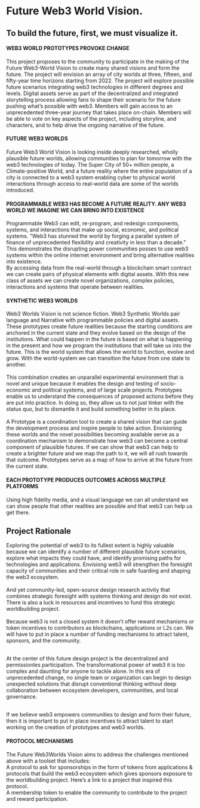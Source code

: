
# Future Web3 World Vision.
## To build the future, first, we must visualize it.


#### WEB3 WORLD PROTOTYPES PROVOKE CHANGE
This project proposes to the community to participate in the making of the Future Web3-World Vision to create many shared visions and form the future. The project will envision an array of city worlds at three, fifteen, and fifty-year time horizons starting from 2022. The project will explore possible future scenarios integrating web3 technologies in different degrees and levels. Digital assets serve as part of the decentralized and integrated storytelling process allowing fans to shape their scenario for the future pushing what’s possible with web3. Members will gain access to an unprecedented three-year journey that takes place on-chain. Members will be able to vote on key aspects of the project, including storyline, and characters, and to help drive the ongoing narrative of the future.

#### FUTURE WEB3 WORLDS
Future Web3 World Vision is looking inside deeply researched, wholly plausible future worlds, allowing communities to plan for tomorrow with the web3 technologies of today. The Super City of 50+ million people, a Climate-positive World, and a future reality where the entire population of a city is connected to a web3 system enabling cyber to physical world interactions through access to real-world data are some of the worlds introduced.

#### PROGRAMMABLE WEB3 HAS BECOME A FUTURE REALITY. ANY WEB3 WORLD WE IMAGINE WE CAN BRING INTO EXISTENCE <br>
Programmable Web3 can edit, re-program, and redesign components, systems, and interactions that make up social, economic, and political systems. "Web3 has stunned the world by forging a parallel system of finance of unprecedented flexibility and creativity in less than a decade." This demonstrates the disrupting power communities posses to use web3 systems within the online internet environment and bring alternative realities into existence.<br>
By accessing data from the real-world through a blockchain smart contract we can create pairs of physical elements with digital assets. With this new class of assets we can create novel organizations, complex policies, interactions and systems that operate between realities. 

#### SYNTHETIC WEB3 WORLDS 
Web3 Worlds Vision is not science fiction. Web3 Synthetic Worlds pair language and Narrative with programmable policies and digital assets. These prototypes create future realities because the starting conditions are anchored in the current state and they evolve based on the design of the institutions. What could happen in the future is based on what is happening in the present and how we program the institutions that will take us into the future. This is  the world system that allows the world to function, evolve and grow. With the world-system we can transition the future from one state to another.<br><br>
This combination creates an unparallel experimental environment that is novel and unique because it enables the design and testing of socio-economic and political systems, and of large scale projects. Prototypes enable us to understand the consequences of proposed actions before they are put into practice. In doing so, they allow us to not just tinker with the status quo, but to dismantle it and build something better in its place.<br><br>
A Prototype is a coordination tool to create a shared vision that can guide the development process and inspire people to take action. Envisioning these worlds and the novel possibilities becoming available serve as a coordination mechanism to demonstrate how web3 can become a central component of plausible futures. If we can show that web3  can help to create a brighter future and we map the path to it, we will all rush towards that outcome. Prototypes serve as a map of how to arrive at the future from the current state.

#### EACH PROTOTYPE PRODUCES OUTCOMES ACROSS MULTIPLE PLATFORMS
Using high fidelity media, and a visual language we can all understand we can show people that other realities are possible and that web3 can help us get there.
 
## Project Rationale

Exploring the potential of web3 to its fullest extent is highly valuable because we can identify a number of different plausible future scenarios, explore what impacts they could have, and identify promising paths for technologies and applications. Envisiong web3 will strengthen the foresight capacity of communities and their critical role in safe fuarding and shaping the web3 ecosystem.<br><br>
And yet community-led, open-source design research activity that combines strategic foresight with systems thinking and design do not exist. There is also a luck in resources and incentives to fund this strategic worldbuilding project.<br><br>
Because web3 is not a closed system it doesn’t offer reward mechanisms or token incentives to contributors as blockchains, applications or L2s can. We will have to put in place a number of funding mechanisms to attract talent, sponsors, and the community.<br><br>

At the center of this future design project is the decentralized and permissionles participation. The transformational power of web3 it is too complex and daunting for anyone to tackle alone. In this era of unprecedented change, no single team or organization can begin to design unexpected solutions that disrupt conventional thinking without deep collaboration between ecosystem developers, communities, and local governance.<br><br>

If we believe web3 empowers communities to design and form their future, then it is important to put in place incentives to attract talent to start working on the creation of prototypes and web3 worlds.<br>

#### PROTOCOL MECHANISMS
The Future Web3Worlds Vision aims to address the challenges mentioned above with a toolset that includes: <br>
   A protocol to ask for sponsorships in the form of tokens from applications & protocols that build the web3 ecosystem which gives sponsors exposure to the worldbuilding project.  Here’s a link to a project that inspired this protocol. <br>
   A membership token to enable the community to contribute to the project and reward participation.












